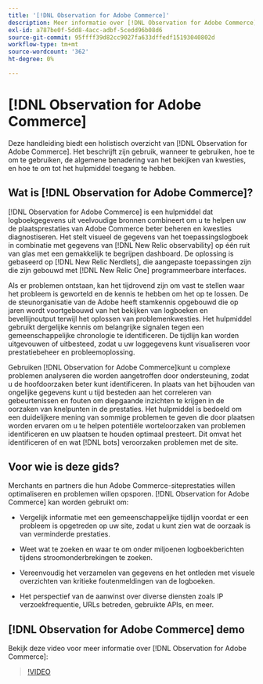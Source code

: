 ```yaml
---
title: '[!DNL Observation for Adobe Commerce]'
description: Meer informatie over [!DNL Observation for Adobe Commerce], zijn gebruik, wanneer te gebruiken, en hoe te om toegang te krijgen.
exl-id: a787be0f-5dd8-4acc-adbf-5cedd96b08d6
source-git-commit: 95ffff39d82cc9027fa633dffedf15193040802d
workflow-type: tm+mt
source-wordcount: '362'
ht-degree: 0%

---
```


# [!DNL Observation for Adobe Commerce]

Deze handleiding biedt een holistisch overzicht van [!DNL Observation for Adobe Commerce]. Het beschrijft zijn gebruik, wanneer te gebruiken, hoe te om te gebruiken, de algemene benadering van het bekijken van kwesties, en hoe te om tot het hulpmiddel toegang te hebben.

## Wat is [!DNL Observation for Adobe Commerce]?

[!DNL Observation for Adobe Commerce] is een hulpmiddel dat logboekgegevens uit veelvoudige bronnen combineert om u te helpen uw de plaatsprestaties van Adobe Commerce beter beheren en kwesties diagnostiseren. Het stelt visueel de gegevens van het toepassingslogboek in combinatie met gegevens van [!DNL New Relic observability] op één ruit van glas met een gemakkelijk te begrijpen dashboard. De oplossing is gebaseerd op [!DNL New Relic Nerdlets], die aangepaste toepassingen zijn die zijn gebouwd met [!DNL New Relic One] programmeerbare interfaces.

Als er problemen ontstaan, kan het tijdrovend zijn om vast te stellen waar het probleem is geworteld en de kennis te hebben om het op te lossen. De de steunorganisatie van de Adobe heeft stamkennis opgebouwd die op jaren wordt voortgebouwd van het bekijken van logboeken en bevellijnoutput terwijl het oplossen van problemenkwesties. Het hulpmiddel gebruikt dergelijke kennis om belangrijke signalen tegen een gemeenschappelijke chronologie te identificeren. De tijdlijn kan worden uitgevouwen of uitbesteed, zodat u uw loggegevens kunt visualiseren voor prestatiebeheer en probleemoplossing.

Gebruiken [!DNL Observation for Adobe Commerce]kunt u complexe problemen analyseren die worden aangetroffen door ondersteuning, zodat u de hoofdoorzaken beter kunt identificeren. In plaats van het bijhouden van ongelijke gegevens kunt u tijd besteden aan het correleren van gebeurtenissen en fouten om diepgaande inzichten te krijgen in de oorzaken van knelpunten in de prestaties. Het hulpmiddel is bedoeld om een duidelijkere mening van sommige problemen te geven die door plaatsen worden ervaren om u te helpen potentiële worteloorzaken van problemen identificeren en uw plaatsen te houden optimaal presteert. Dit omvat het identificeren of en wat [!DNL bots] veroorzaken problemen met de site.

## Voor wie is deze gids?

Merchants en partners die hun Adobe Commerce-siteprestaties willen optimaliseren en problemen willen opsporen. [!DNL Observation for Adobe Commerce] kan worden gebruikt om:

* Vergelijk informatie met een gemeenschappelijke tijdlijn voordat er een probleem is opgetreden op uw site, zodat u kunt zien wat de oorzaak is van verminderde prestaties.

* Weet wat te zoeken en waar te om onder miljoenen logboekberichten tijdens stroomonderbrekingen te zoeken.

* Vereenvoudig het verzamelen van gegevens en het ontleden met visuele overzichten van kritieke foutenmeldingen van de logboeken.

* Het perspectief van de aanwinst over diverse diensten zoals IP verzoekfrequentie, URLs betreden, gebruikte APIs, en meer.

## [!DNL Observation for Adobe Commerce] demo

Bekijk deze video voor meer informatie over [!DNL Observation for Adobe Commerce]:

>[!VIDEO](https://video.tv.adobe.com/v/344444?quality=12)
